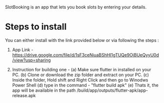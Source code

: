 SlotBooking is an app that lets you book slots by entering your details.

# Steps to install

You can either install with the link provided below or via following the steps :

1. App Link - https://drive.google.com/file/d/1sF3ceNiuaBShHI1gTUQe9OjBUeQyyU0d/view?usp=sharing

2. Instruction for building one -
   (a) Make sure flutter in installed on your PC.
   (b) Clone or download the zip folder and extract on your PC.
   (c) Inside the folder, Hold shift and Right Click and then go to Winodws Power Shell
   (d) type in the command - "flutter build apk"
   (e) Thats it, the app will be available in the path <Your Flutter project>/build/app/outputs/flutter-apk/app-release.apk 
